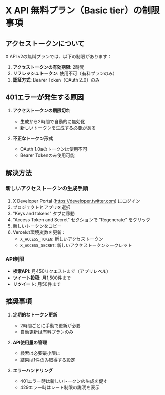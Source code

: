 # X API 無料プラン（Basic tier）の制限事項

## アクセストークンについて

X API v2の無料プランでは、以下の制限があります：

1. **アクセストークンの有効期限**: 2時間
2. **リフレッシュトークン**: 使用不可（有料プランのみ）
3. **認証方式**: Bearer Token（OAuth 2.0）のみ

## 401エラーが発生する原因

1. **アクセストークンの期限切れ**
   - 生成から2時間で自動的に無効化
   - 新しいトークンを生成する必要がある

2. **不正なトークン形式**
   - OAuth 1.0aのトークンは使用不可
   - Bearer Tokenのみ使用可能

## 解決方法

### 新しいアクセストークンの生成手順

1. X Developer Portal (https://developer.twitter.com) にログイン
2. プロジェクトとアプリを選択
3. "Keys and tokens" タブに移動
4. "Access Token and Secret" セクションで "Regenerate" をクリック
5. 新しいトークンをコピー
6. Vercelの環境変数を更新：
   - `X_ACCESS_TOKEN`: 新しいアクセストークン
   - `X_ACCESS_SECRET`: 新しいアクセストークンシークレット

### API制限

- **検索API**: 月450リクエストまで（アプリレベル）
- **ツイート投稿**: 月1,500件まで
- **リツイート**: 月50件まで

## 推奨事項

1. **定期的なトークン更新**
   - 2時間ごとに手動で更新が必要
   - 自動更新は有料プランのみ

2. **API使用量の管理**
   - 検索は必要最小限に
   - 結果は1件のみ取得する設定

3. **エラーハンドリング**
   - 401エラー時は新しいトークンの生成を促す
   - 429エラー時はレート制限の説明を表示